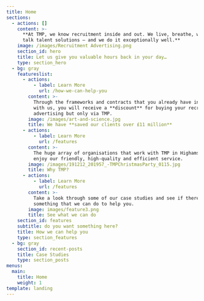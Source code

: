 ```yaml
---
title: Home
sections:
  - actions: []
    content: >-
      **At TMP, we know recruitment inside and out. We live, breathe, walk and
      talk talent solutions – and we do it exceptionally well.**
    image: /images/Recruitment Advertising.png
    section_id: hero
    title: Let us give you valuable hours back in your day…
    type: section_hero
  - bg: gray
    featureslist:
      - actions:
          - label: Learn More
            url: /how-we-can-help-you
        content: >-
          Through the frameworks and contracts that you already have in place
          with us, you will receive a **discount** for buying your recruitment
          advertising but only via TMP.
        image: /images/art-and-science.jpg
        title: We have **saved our clients over £11 million**
      - actions:
          - label: Learn More
            url: /features
        content: >-
          The huge array of organisations that work with TMP in Highams Park
          enjoy our friendly, high-quality and efficient service.
        image: /images/191212_201957_-TMPChristmasParty_0115.jpg
        title: Why TMP?
      - actions:
          - label: Learn More
            url: /features
        content: >-
          Take a look through some of our case studies and see if there's
          something that we can do to help you.
        image: images/feature3.png
        title: See what we can do
    section_id: features
    subtitle: do you want something here?
    title: How we can help you
    type: section_features
  - bg: gray
    section_id: recent-posts
    title: Case Studies
    type: section_posts
menus:
  main:
    title: Home
    weight: 1
template: landing
---
```


